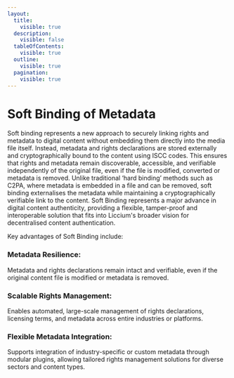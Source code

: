 ```yaml
---
layout:
  title:
    visible: true
  description:
    visible: false
  tableOfContents:
    visible: true
  outline:
    visible: true
  pagination:
    visible: true
---
```


# Soft Binding of Metadata

Soft binding represents a new approach to securely linking rights and metadata to digital content without embedding them directly into the media file itself. Instead, metadata and rights declarations are stored externally and cryptographically bound to the content using ISCC codes. This ensures that rights and metadata remain discoverable, accessible, and verifiable independently of the original file, even if the file is modified, converted or metadata is removed. Unlike traditional ‘hard binding’ methods such as C2PA, where metadata is embedded in a file and can be removed, soft binding externalises the metadata while maintaining a cryptographically verifiable link to the content. Soft Binding represents a major advance in digital content authenticity, providing a flexible, tamper-proof and interoperable solution that fits into Liccium's broader vision for decentralised content authentication.

Key advantages of Soft Binding include:

### Metadata Resilience:

Metadata and rights declarations remain intact and verifiable, even if the original content file is modified or metadata is removed.

### Scalable Rights Management:

Enables automated, large-scale management of rights declarations, licensing terms, and metadata across entire industries or platforms.

### Flexible Metadata Integration:

Supports integration of industry-specific or custom metadata through modular plugins, allowing tailored rights management solutions for diverse sectors and content types.
